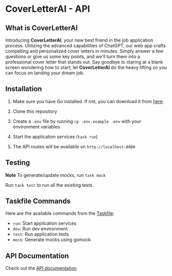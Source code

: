 # CoverLetterAI - API

## What is CoverLetterAI

Introducing **CoverLetterAI**, your new best friend in the job application process. Utilizing the advanced capabilities of ChatGPT, our web app crafts compelling and personalized cover letters in minutes. Simply answer a few questions or give us some key points, and we'll turn them into a professional cover letter that stands out. Say goodbye to staring at a blank screen wondering how to start; let **CoverLetterAI** do the heavy lifting so you can focus on landing your dream job.

## Installation

1. Make sure you have Go installed. If not, you can download it from [here](https://golang.org/dl/).

2. Clone this repository

3. Create a `.env` file by running `cp .env.example .env` with your environment variables

4. Start the application services (`task run`)

5. The API routes will be available on `http://localhost:8080`

## Testing

**Note** To generate/update mocks, run `task mock`

Run `task test` to run all the existing tests

## Taskfile Commands

Here are the available commands from the [Taskfile](https://taskfile.dev/):

* `run`: Start application services
* `dev`: Run dev environment
* `test`: Run application tests
* `mock`: Generate mocks using gomock

## API Documentation

Check out the [API documentation](https://github.com/jonada182/cover-letter-ai-api/blob/main/docs/api.md#api-documentation)
